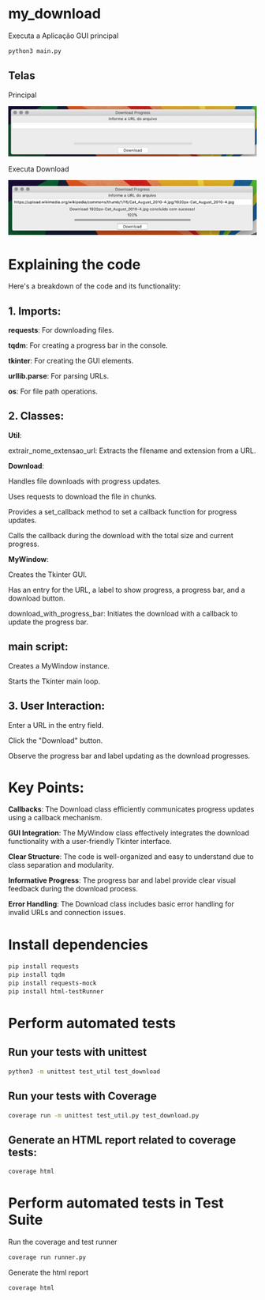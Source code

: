 # my_download

Executa a Aplicação GUI principal 

```bash
python3 main.py
```

## Telas

Principal 

![Tela Principal](https://github.com/armandossrecife/my_download/blob/main/docs/tela_principal.png)

Executa Download 

![Executa Download](https://github.com/armandossrecife/my_download/blob/main/docs/executa_download.png)

# Explaining the code

Here's a breakdown of the code and its functionality:

## 1. Imports:

**requests**: For downloading files.

**tqdm**: For creating a progress bar in the console.

**tkinter**: For creating the GUI elements.

**urllib.parse**: For parsing URLs.

**os**: For file path operations.

## 2. Classes:

**Util**:

extrair_nome_extensao_url: Extracts the filename and extension from a URL.

**Download**:

Handles file downloads with progress updates.

Uses requests to download the file in chunks.

Provides a set_callback method to set a callback function for progress updates.

Calls the callback during the download with the total size and current progress.

**MyWindow**:

Creates the Tkinter GUI.

Has an entry for the URL, a label to show progress, a progress bar, and a download button.

download_with_progress_bar: Initiates the download with a callback to update the progress bar.

## main script:

Creates a MyWindow instance.

Starts the Tkinter main loop.

## 3. User Interaction:

Enter a URL in the entry field.

Click the "Download" button.

Observe the progress bar and label updating as the download progresses.

# Key Points:

**Callbacks**: The Download class efficiently communicates progress updates using a callback mechanism.

**GUI Integration**: The MyWindow class effectively integrates the download functionality with a user-friendly Tkinter interface.

**Clear Structure**: The code is well-organized and easy to understand due to class separation and modularity.

**Informative Progress**: The progress bar and label provide clear visual feedback during the download process.

**Error Handling**: The Download class includes basic error handling for invalid URLs and connection issues.

# Install dependencies

```bash
pip install requests
pip install tqdm
pip install requests-mock
pip install html-testRunner
```

# Perform automated tests

## Run your tests with unittest

```bash
python3 -m unittest test_util test_download
```

## Run your tests with Coverage
  
```bash
coverage run -m unittest test_util.py test_download.py
```

## Generate an HTML report related to coverage tests:

```bash
coverage html
```

# Perform automated tests in Test Suite

Run the coverage and test runner

```bash
coverage run runner.py 
```

Generate the html report
```bash
coverage html
```
